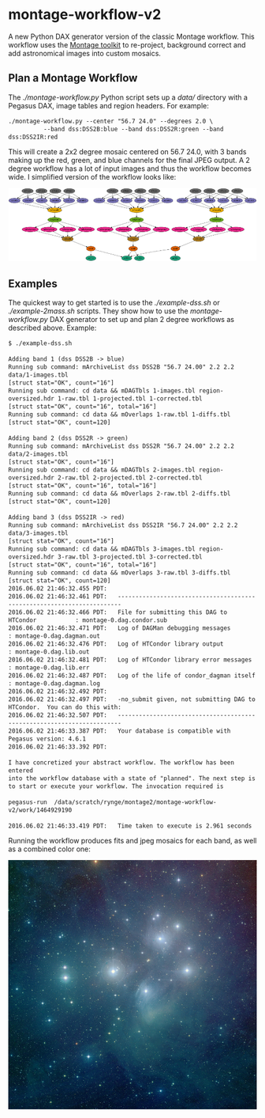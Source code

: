 # montage-workflow-v2

A new Python DAX generator version of the classic Montage workflow. This workflow uses the [Montage
toolkit](http://montage.ipac.caltech.edu) to re-project, background correct and add astronomical
images into custom mosaics.

## Plan a Montage Workflow

The _./montage-workflow.py_ Python script sets up a _data/_ directory with a Pegasus DAX,
image tables and region headers. For example:

    ./montage-workflow.py --center "56.7 24.0" --degrees 2.0 \
              --band dss:DSS2B:blue --band dss:DSS2R:green --band dss:DSS2IR:red

This will create a 2x2 degree mosaic centered on 56.7 24.0, with 3 bands making up the
red, green, and blue channels for the final JPEG output. A 2 degree workflow has a lot
of input images and thus the workflow becomes wide. I simplified version of the workflow
looks like:

![DAX 1](docs/images/dax1.png?raw=true "DAX 1")

## Examples

The quickest way to get started is to use the _./example-dss.sh_ or _./example-2mass.sh_
scripts. They show how to use the _montage-workflow.py_ DAX generator to set up and plan
2 degree workflows as described above. Example:

    $ ./example-dss.sh 
    
    Adding band 1 (dss DSS2B -> blue)
    Running sub command: mArchiveList dss DSS2B "56.7 24.00" 2.2 2.2 data/1-images.tbl
    [struct stat="OK", count="16"]
    Running sub command: cd data && mDAGTbls 1-images.tbl region-oversized.hdr 1-raw.tbl 1-projected.tbl 1-corrected.tbl
    [struct stat="OK", count="16", total="16"]
    Running sub command: cd data && mOverlaps 1-raw.tbl 1-diffs.tbl
    [struct stat="OK", count=120]
    
    Adding band 2 (dss DSS2R -> green)
    Running sub command: mArchiveList dss DSS2R "56.7 24.00" 2.2 2.2 data/2-images.tbl
    [struct stat="OK", count="16"]
    Running sub command: cd data && mDAGTbls 2-images.tbl region-oversized.hdr 2-raw.tbl 2-projected.tbl 2-corrected.tbl
    [struct stat="OK", count="16", total="16"]
    Running sub command: cd data && mOverlaps 2-raw.tbl 2-diffs.tbl
    [struct stat="OK", count=120]
    
    Adding band 3 (dss DSS2IR -> red)
    Running sub command: mArchiveList dss DSS2IR "56.7 24.00" 2.2 2.2 data/3-images.tbl
    [struct stat="OK", count="16"]
    Running sub command: cd data && mDAGTbls 3-images.tbl region-oversized.hdr 3-raw.tbl 3-projected.tbl 3-corrected.tbl
    [struct stat="OK", count="16", total="16"]
    Running sub command: cd data && mOverlaps 3-raw.tbl 3-diffs.tbl
    [struct stat="OK", count=120]
    2016.06.02 21:46:32.455 PDT:    
    2016.06.02 21:46:32.461 PDT:   ----------------------------------------------------------------------- 
    2016.06.02 21:46:32.466 PDT:   File for submitting this DAG to HTCondor           : montage-0.dag.condor.sub 
    2016.06.02 21:46:32.471 PDT:   Log of DAGMan debugging messages                 : montage-0.dag.dagman.out 
    2016.06.02 21:46:32.476 PDT:   Log of HTCondor library output                     : montage-0.dag.lib.out 
    2016.06.02 21:46:32.481 PDT:   Log of HTCondor library error messages             : montage-0.dag.lib.err 
    2016.06.02 21:46:32.487 PDT:   Log of the life of condor_dagman itself          : montage-0.dag.dagman.log 
    2016.06.02 21:46:32.492 PDT:    
    2016.06.02 21:46:32.497 PDT:   -no_submit given, not submitting DAG to HTCondor.  You can do this with: 
    2016.06.02 21:46:32.507 PDT:   ----------------------------------------------------------------------- 
    2016.06.02 21:46:33.387 PDT:   Your database is compatible with Pegasus version: 4.6.1 
    2016.06.02 21:46:33.392 PDT:   
    
    I have concretized your abstract workflow. The workflow has been entered 
    into the workflow database with a state of "planned". The next step is 
    to start or execute your workflow. The invocation required is
    
    pegasus-run  /data/scratch/rynge/montage2/montage-workflow-v2/work/1464929190
    
    2016.06.02 21:46:33.419 PDT:   Time taken to execute is 2.961 seconds 


Running the workflow produces fits and jpeg mosaics for each band, as well as a combined color one:

![Pleiades](docs/images/pleiades.jpg?raw=true "Pleiades")


